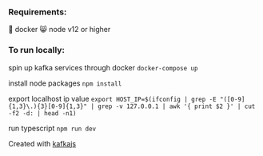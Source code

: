 
### Requirements:
 📇 docker
 😸 node v12 or higher


### To run locally:
spin up kafka services through docker
`docker-compose up`

install node packages
`npm install`

export localhost ip value
`export HOST_IP=$(ifconfig | grep -E "([0-9]{1,3}\.){3}[0-9]{1,3}" | grep -v 127.0.0.1 | awk '{ print $2 }' | cut -f2 -d: | head -n1)`

run typescript
`npm run dev`

Created with [kafkajs](https://kafka.js.org/)

